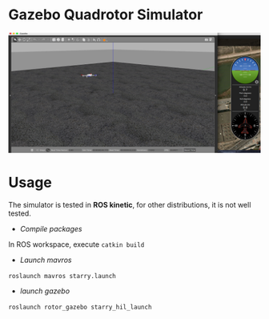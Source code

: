 Gazebo Quadrotor Simulator
=============================
![](gazebo.png)

# Usage
The simulator is tested in **ROS kinetic**, for other distributions, it is not well tested.
- *Compile packages*

In ROS workspace, execute `catkin build`

- *Launch mavros*

`roslaunch mavros starry.launch`

- *launch gazebo* 

`roslaunch rotor_gazebo starry_hil_launch`
